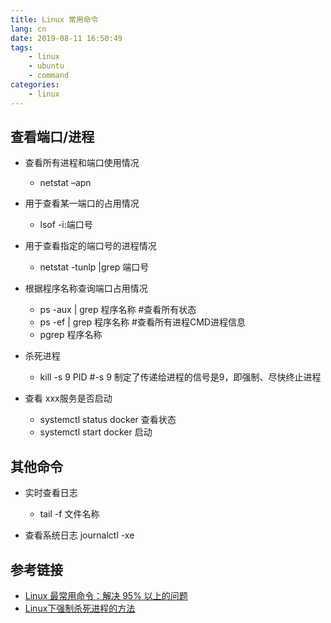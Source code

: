```yaml
---
title: Linux 常用命令
lang: cn
date: 2019-08-11 16:50:49
tags:
    - linux
    - ubuntu
    - command
categories:
    - linux
---
```



## 查看端口/进程
- 查看所有进程和端口使用情况
    - netstat –apn
- 用于查看某一端口的占用情况
    - lsof -i:端口号 
- 用于查看指定的端口号的进程情况
    - netstat -tunlp |grep 端口号
- 根据程序名称查询端口占用情况
    - ps -aux | grep 程序名称 #查看所有状态
    - ps -ef | grep 程序名称 #查看所有进程CMD进程信息
    - pgrep 程序名称 

- 杀死进程
    - kill -s 9 PID  #-s 9 制定了传递给进程的信号是9，即强制、尽快终止进程  
- 查看 xxx服务是否启动
    - systemctl status docker 查看状态
    - systemctl start docker 启动

## 其他命令
- 实时查看日志
    - tail -f 文件名称

- 查看系统日志 journalctl -xe


## 参考链接
- [Linux 最常用命令：解决 95% 以上的问题](https://mp.weixin.qq.com/s/FtLcT7PXlfwHKyTEKvnQxQ)
- [Linux下强制杀死进程的方法](https://www.cnblogs.com/liaojie970/p/7131043.html)


